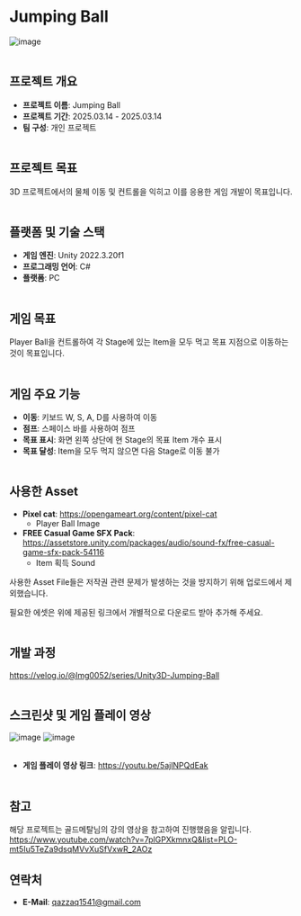 # Jumping Ball
![image](https://github.com/user-attachments/assets/df1be1fe-5e4d-4f35-8b13-26a75d6eb7a8)
<br><br/>

## 프로젝트 개요
- **프로젝트 이름**: Jumping Ball
- **프로젝트 기간**: 2025.03.14 - 2025.03.14
- **팀 구성**: 개인 프로젝트
<br><br/>

## 프로젝트 목표
3D 프로젝트에서의 물체 이동 및 컨트롤을 익히고 이를 응용한 게임 개발이 목표입니다.
<br><br/>

## 플랫폼 및 기술 스택
- **게임 엔진**: Unity 2022.3.20f1
- **프로그래밍 언어**: C#
- **플랫폼**: PC
<br><br/>

## 게임 목표
Player Ball을 컨트롤하여 각 Stage에 있는 Item을 모두 먹고 목표 지점으로 이동하는 것이 목표입니다.
<br><br/>

## 게임 주요 기능
- **이동**: 키보드 W, S, A, D를 사용하여 이동
- **점프**: 스페이스 바를 사용하여 점프
- **목표 표시**: 화면 왼쪽 상단에 현 Stage의 목표 Item 개수 표시
- **목표 달성**: Item을 모두 먹지 않으면 다음 Stage로 이동 불가
<br><br/>

## 사용한 Asset
- **Pixel cat**: https://opengameart.org/content/pixel-cat
  - Player Ball Image
- **FREE Casual Game SFX Pack**: https://assetstore.unity.com/packages/audio/sound-fx/free-casual-game-sfx-pack-54116
  - Item 획득 Sound

사용한 Asset File들은 저작권 관련 문제가 발생하는 것을 방지하기 위해 업로드에서 제외했습니다.

필요한 에셋은 위에 제공된 링크에서 개별적으로 다운로드 받아 추가해 주세요.
<br><br/>

## 개발 과정
https://velog.io/@lmg0052/series/Unity3D-Jumping-Ball
<br><br/>

## 스크린샷 및 게임 플레이 영상
![image](https://github.com/user-attachments/assets/76967bea-365d-4f76-a923-76d538c0868c)
![image](https://github.com/user-attachments/assets/d3129524-84f9-468b-a8b1-dc6218af00a3)
<br><br/>

- **게임 플레이 영상 링크**: https://youtu.be/5ajlNPQdEak
<br><br/>

## 참고
해당 프로젝트는 골드메탈님의 강의 영상을 참고하여 진행했음을 알립니다.
https://www.youtube.com/watch?v=7plGPXkmnxQ&list=PLO-mt5Iu5TeZa9dsqMVvXuSfVxwR_2AOz

## 연락처
- **E-Mail**: qazzaq1541@gmail.com
